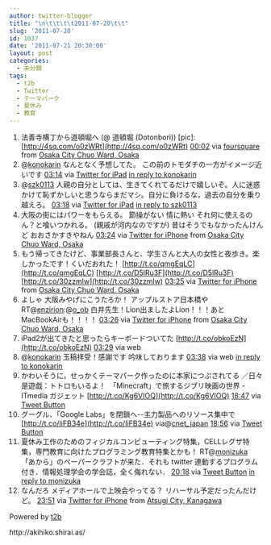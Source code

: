 ```yaml
---
author: twitter-blogger
title: "\n\t\t\t\t2011-07-20\t\t"
slug: '2011-07-20'
id: 1037
date: '2011-07-21 20:30:00'
layout: post
categories:
  - 未分類
tags:
  - t2b
  - Twitter
  - テーマパーク
  - 夏休み
  - 教育
---
```


<div xmlns:georss="http://www.georss.org/georss">

1.  <span><span>法善寺横丁から道頓堀へ (@ 道頓堀 (Dotonbori)) [pic]: [http://4sq.com/o0zWRt](http://4sq.com/o0zWRt)</span> <span>[<span>00:02</span>](http://twitter.com/o_ob/status/93636899385774080) <span>via [foursquare](http://foursquare.com)</span> from [Osaka City Chuo Ward, Osaka<span></span>](http://maps.google.com/maps?q=34.66877997,135.50252259)</span></span>
2.  <span><span>@[konokarin](http://twitter.com/konokarin "konokarin") なんとなく予想してた。 この前のトモダチの一方がイメージ近いです</span> <span>[<span>03:14</span>](http://twitter.com/o_ob/status/93685233718796289) <span>via [Twitter for iPad](http://twitter.com/#!/download/ipad)</span> [in reply to konokarin](http://twitter.com/konokarin/status/93662581281132544)</span></span>
3.  <span><span>@[szk0113](http://twitter.com/szk0113 "szk0113") 人親の自分としては、生きてくれてるだけで嬉しいぞ。人に迷惑かけて恥ずかしいと思うならまだマシ。自分に負けるな。過去の自分を乗り越えろ。</span> <span>[<span>03:18</span>](http://twitter.com/o_ob/status/93686168838877184) <span>via [Twitter for iPad](http://twitter.com/#!/download/ipad)</span> [in reply to szk0113](http://twitter.com/szk0113/status/93657285603246081)</span></span>
4.  <span><span>大阪の街にはパワーをもらえる。 節操がない 情に熱い それ何に使えるのん？と喰いつかれる。 (親戚が河内なのですが) 昔はそうでもなかったんけんど おおさかすきやねん</span> <span>[<span>03:24</span>](http://twitter.com/o_ob/status/93687688837873664) <span>via [Twitter for iPhone](http://twitter.com/#!/download/iphone)</span> from [Osaka City Chuo Ward, Osaka<span></span>](http://maps.google.com/maps?q=34.69107234,135.52929478)</span></span>
5.  <span><span>もう帰ってきたけど、事業部長さんと、学生さんと大人の女性と夜歩き。楽しかったです！くいだおれた！ [http://t.co/qmgEqLC](http://t.co/qmgEqLC) [http://t.co/D5lRu3F](http://t.co/D5lRu3F) [http://t.co/30zzmlw](http://t.co/30zzmlw)</span> <span>[<span>03:25</span>](http://twitter.com/o_ob/status/93688042312830976) <span>via [Twitter for iPhone](http://twitter.com/#!/download/iphone)</span> from [Osaka City Chuo Ward, Osaka<span></span>](http://maps.google.com/maps?q=34.69107234,135.52929478)</span></span>
6.  <span><span>よしゃ 大阪みやげにこうたろか！ アップルストア日本橋や RT@[enzirion](http://twitter.com/enzirion "enzirion"):@[o_ob](http://twitter.com/o_ob "o_ob") 白井先生！Lion出ましたよLion！！！あとMacBookAirも！！！！</span> <span>[<span>03:26</span>](http://twitter.com/o_ob/status/93688111715987456) <span>via [Twitter for iPhone](http://twitter.com/#!/download/iphone)</span> from [Osaka City Chuo Ward, Osaka<span></span>](http://maps.google.com/maps?q=34.68839794,135.51677489)</span></span>
7.  <span><span>iPad2が出てきたと思ったらキーボードついてた [http://t.co/obkoEzN](http://t.co/obkoEzN)</span> <span>[<span>03:29</span>](http://twitter.com/o_ob/status/93689010752471041) <span>via web</span></span></span>
8.  <span><span>@[konokarin](http://twitter.com/konokarin "konokarin") 玉稿拝受！感謝です 吟味しております</span> <span>[<span>03:38</span>](http://twitter.com/o_ob/status/93691321272901633) <span>via web</span> [in reply to konokarin](http://twitter.com/konokarin/status/93686782662688768)</span></span>
9.  <span><span>かわいそうに，せっかくテーマパーク作ったのに本家につぶされてる ／日々是遊戯：トトロもいるよ！　「Minecraft」で旅するジブリ映画の世界 - ITmedia ガジェット [http://t.co/Kg6VIOQ](http://t.co/Kg6VIOQ)</span> <span>[<span>18:47</span>](http://twitter.com/o_ob/status/93920052201521153) <span>via [Tweet Button](http://twitter.com/tweetbutton)</span></span></span>
10.  <span><span>グーグル、「Google Labs」を閉鎖へ--主力製品へのリソース集中で [http://t.co/IiFB34e](http://t.co/IiFB34e) via@[cnet_japan](http://twitter.com/cnet_japan "cnet_japan")</span> <span>[<span>18:56</span>](http://twitter.com/o_ob/status/93922278022201344) <span>via [Tweet Button](http://twitter.com/tweetbutton)</span></span></span>
11.  <span><span>夏休み工作のためのフィジカルコンピューティング特集，CELLレグザ特集，専門教育に向けたプログラミング教育特集とかも！ RT@[monizuka](http://twitter.com/monizuka "monizuka") 「あから」のペーパークラフトが来た．それも twitter 連動するプログラム付き．情報処理学会の学会誌，全く侮れない．</span> <span>[<span>20:18</span>](http://twitter.com/o_ob/status/93942960277831680) <span>via [Tweet Button](http://twitter.com/tweetbutton)</span> [in reply to monizuka](http://twitter.com/monizuka/status/92469126618025984)</span></span>
12.  <span><span>なんだろ メディアホールで上映会やってる？ リハーサル予定だったんだけど。</span> <span>[<span>23:51</span>](http://twitter.com/o_ob/status/93996573855465473) <span>via [Twitter for iPhone](http://twitter.com/#!/download/iphone)</span> from [Atsugi City, Kanagawa<span></span>](http://maps.google.com/maps?q=35.48439753,139.34107005)</span></span>

</div>

Powered by [t2b](http://t2b.utilz.jp/)

<div>http://akihiko.shirai.as/</div>